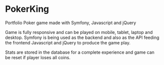 # PokerKing
Portfolio Poker game made with Symfony, Javascript and jQuery

Game is fully responsive and can be played on mobile, tablet, laptop and desktop. Symfony is being used as the backend and also as the API feeding the frontend Javascript and jQuery to produce the game play.

Stats are stored in the database for a complete experience and game can be reset if player loses all coins.
